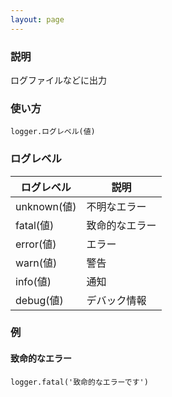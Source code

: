 ```yaml
---
layout: page
---
```

### 説明
ログファイルなどに出力

### 使い方
    logger.ログレベル(値)

### ログレベル

ログレベル      | 説明
---------- | -------
unknown(値) | 不明なエラー
fatal(値)   | 致命的なエラー
error(値)   | エラー
warn(値)    | 警告
info(値)    | 通知
debug(値)   | デバック情報

### 例
#### 致命的なエラー
    logger.fatal('致命的なエラーです')